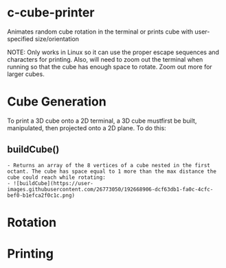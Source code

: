 # c-cube-printer
Animates random cube rotation in the terminal or prints cube with user-specified size/orientation

NOTE: Only works in Linux so it can use the proper escape sequences and characters for printing. Also, will need to zoom out the terminal when running so that the cube has enough space to rotate. Zoom out more for larger cubes.

# Cube Generation

  To print a 3D cube onto a 2D terminal, a 3D cube mustfirst be built, manipulated, then projected onto a 2D plane. To do this:
  
  ## buildCube()
    - Returns an array of the 8 vertices of a cube nested in the first octant. The cube has space equal to 1 more than the max distance the cube could reach while rotating:
    - ![buildCube](https://user-images.githubusercontent.com/26773050/192668906-dcf63db1-fa0c-4cfc-bef0-b1efca2f0c1c.png)

# Rotation

# Printing
